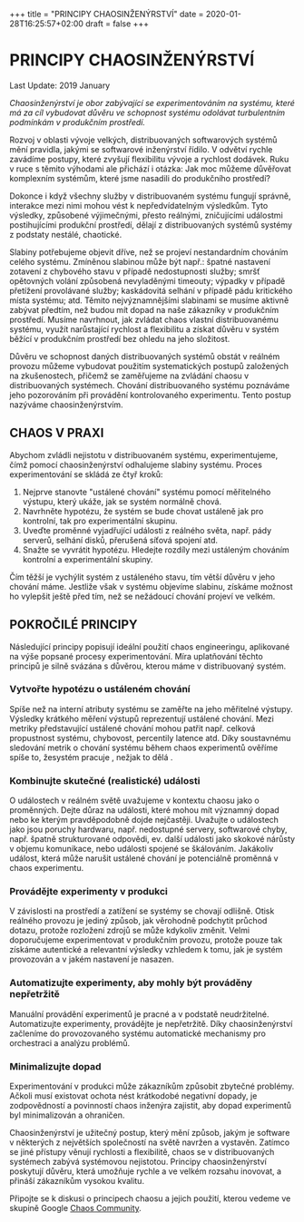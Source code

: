 +++
title = "PRINCIPY CHAOSINŽENÝRSTVÍ"
date = 2020-01-28T16:25:57+02:00
draft = false
+++

# PRINCIPY CHAOSINŽENÝRSTVÍ
Last Update: 2019 January

*Chaosinženýrství je obor zabývající se experimentováním na systému, které má za cíl vybudovat důvěru ve schopnost systému odolávat turbulentním podmínkám v produkčním prostředí.*

Rozvoj v oblasti vývoje velkých, distribuovaných softwarových systémů mění pravidla, jakými se softwarové inženýrství řídilo. V odvětví rychle zavádíme postupy, které zvyšují flexibilitu vývoje a rychlost dodávek. Ruku v ruce s těmito výhodami ale přichází i otázka: Jak moc můžeme důvěřovat komplexním systémům, které jsme nasadili do produkčního prostředí?

Dokonce i když všechny služby v distribuovaném systému fungují správně, interakce mezi nimi mohou vést k nepředvídatelným výsledkům. Tyto výsledky, způsobené výjimečnými, přesto reálnými, zničujícími událostmi postihujícími produkční prostředí, dělají z distribuovaných systémů systémy z podstaty nestálé, chaotické.

Slabiny potřebujeme objevit dříve, než se projeví nestandardním chováním celého systému.  Zmíněnou slabinou může být např.: špatné nastavení zotavení z chybového stavu v případě nedostupnosti služby; smršť opětovných volání způsobená nevyladěnými timeouty; výpadky v případě přetížení provolávané služby; kaskádovitá selhání v případě pádu kritického místa systému; atd.  Těmito nejvýznamnějšími slabinami se musíme aktivně zabývat předtím, než budou mít dopad na naše zákazníky v produkčním prostředí. Musíme navrhnout, jak zvládat chaos vlastní distribuovanému systému, využít narůstající rychlost a flexibilitu a získat důvěru v systém běžící v produkčním prostředí bez ohledu na jeho složitost.

Důvěru ve schopnost daných distribuovaných systémů obstát v reálném provozu můžeme vybudovat použitím systematických postupů založených na zkušenostech, přičemž se zaměřujeme na zvládání chaosu v distribuovaných systémech. Chování distribuovaného systému poznáváme jeho pozorováním při provádění kontrolovaného experimentu. Tento postup nazýváme chaosinženýrstvím.


## CHAOS V PRAXI

Abychom zvládli nejistotu v distribuovaném systému, experimentujeme, čímž pomocí chaosinženýrství odhalujeme slabiny systému. Proces experimentování se skládá ze čtyř kroků:

1. Nejprve stanovte "ustálené chování" systému pomocí měřitelného výstupu, který ukáže, jak se systém normálně chová.
2. Navrhněte hypotézu, že systém se bude chovat ustáleně jak pro kontrolní, tak pro experimentální skupinu.
3. Uveďte proměnné vyjadřující události z reálného světa, např. pády serverů, selhání disků, přerušená síťová spojení atd.
4. Snažte se vyvrátit hypotézu. Hledejte rozdíly mezi ustáleným chováním kontrolní a experimentální skupiny.

Čím těžší je vychýlit systém z ustáleného stavu, tím větší důvěru v jeho chování máme. Jestliže však v systému objevíme slabinu, získáme možnost ho vylepšit ještě před tím, než se nežádoucí chování projeví ve velkém.

## POKROČILÉ PRINCIPY

Následující principy popisují ideální použití chaos engineeringu, aplikované na výše popsané procesy experimentování. Míra uplatňování těchto principů je silně svázána s důvěrou, kterou máme v distribuovaný systém.

### Vytvořte hypotézu o ustáleném chování

Spíše než na interní atributy systému se zaměřte na jeho měřitelné výstupy. Výsledky krátkého měření výstupů reprezentují ustálené chování. Mezi metriky představující ustálené chování mohou patřit např. celková propustnost systému, chybovost, percentily latence atd. Díky soustavnému sledování metrik o chování systému během chaos experimentů ověříme spíše to, žesystém pracuje , nežjak to dělá .

### Kombinujte skutečné (realistické) události

O událostech v reálném světě uvažujeme v kontextu chaosu jako o proměnných. Dejte důraz na události, které mohou mít významný dopad nebo ke kterým pravděpodobně dojde nejčastěji. Uvažujte o událostech jako jsou poruchy hardwaru, např. nedostupné servery, softwarové chyby, např. špatně strukturované odpovědi, ev. další události jako skokové nárůsty v objemu komunikace, nebo události spojené se škálováním. Jakákoliv událost, která může narušit ustálené chování je potenciálně proměnná v chaos experimentu.

### Provádějte experimenty v produkci

V závislosti na prostředí a zatížení se systémy se chovají odlišně. Otisk reálného provozu je jediný způsob, jak věrohodně podchytit průchod dotazu, protože rozložení zdrojů se může kdykoliv změnit. Velmi doporučujeme experimentovat v produkčním provozu, protože pouze tak získáme autentické a relevantní výsledky vzhledem k tomu, jak je systém provozován a v jakém nastavení je nasazen.

### Automatizujte experimenty, aby mohly být prováděny nepřetržitě

Manuální provádění experimentů je pracné a v podstatě neudržitelné. Automatizujte experimenty, provádějte je nepřetržitě. Díky chaosinženýrství začleníme do provozovaného systému automatické mechanismy pro orchestraci a analýzu problémů.

### Minimalizujte dopad

Experimentování v produkci může zákazníkům způsobit zbytečné problémy. Ačkoli musí existovat ochota nést krátkodobé negativní dopady, je zodpovědností a povinností chaos inženýra zajistit, aby dopad experimentů byl minimalizován a ohraničen.

Chaosinženýrství je užitečný postup, který mění způsob, jakým je software v některých z největších společností na světě navržen a vystavěn. Zatímco se jiné přístupy věnují rychlosti a flexibilitě, chaos se v distribuovaných systémech zabývá systémovou nejistotou. Principy chaosinženýrství poskytují důvěru, která umožňuje rychle a ve velkém rozsahu inovovat, a přináší zákazníkům vysokou kvalitu.

Připojte se k diskusi o principech chaosu a jejich použití, kterou vedeme ve skupině Google [Chaos Community](https://groups.google.com/forum/#!forum/chaos-community).
